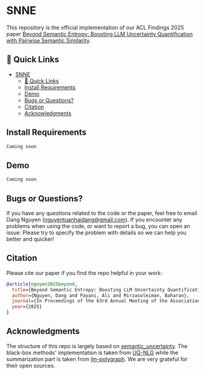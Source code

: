 # SNNE

This repository is the official implementation of our ACL Findings 2025 paper [Beyond Semantic Entropy: Boosting LLM Uncertainty Quantification with Pairwise Semantic Similarity](#).

## 🔗 Quick Links
- [SNNE](#snne)
  - [🔗 Quick Links](#-quick-links)
  - [Install Requirements](#install-requirements)
  - [Demo](#demo)
  - [Bugs or Questions?](#bugs-or-questions)
  - [Citation](#citation)
  - [Acknowledgments](#acknowledgments)


## Install Requirements
```bash
Coming soon
```


## Demo
```bash
Coming soon
```

## Bugs or Questions?
If you have any questions related to the code or the paper, feel free to email Dang Nguyen (nguyentuanhaidang@gmail.com). If you encounter any problems when using the code, or want to report a bug, you can open an issue. Please try to specify the problem with details so we can help you better and quicker!

## Citation
Please cite our paper if you find the repo helpful in your work:

```bibtex
@article{nguyen2025beyond,
  title={Beyond Semantic Entropy: Boosting LLM Uncertainty Quantification with Pairwise Semantic Similarity},
  author={Nguyen, Dang and Payani, Ali and Mirzasoleiman, Baharan},
  journal={In Proceedings of the 63rd Annual Meeting of the Association for Computational Linguistics (ACL)},
  year={2025}
}
```

## Acknowledgments
The structure of this repo is largely based on [semantic_uncertainty](https://github.com/jlko/semantic_uncertainty). The black-box methods' implementation is taken from [UQ-NLG](https://github.com/zlin7/UQ-NLG) while the summarization part is taken from [lm-polygraph](https://github.com/IINemo/lm-polygraph). We are very grateful for their open sources.